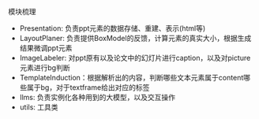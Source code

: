 模块梳理
- Presentation: 负责ppt元素的数据存储、重建、表示(html等)
- LayoutPlaner: 负责提供BoxModel的反馈，计算元素的真实大小，根据生成结果微调ppt元素
- ImageLabeler: 对ppt原有以及论文中的幻灯片进行caption，以及对picture元素进行bg判断
- TemplateInduction：根据解析出的内容，判断哪些文本元素属于content哪些属于bg，对于textframe给出对应的标签
- llms: 负责实例化各种用到的大模型，以及交互操作
- utils: 工具类